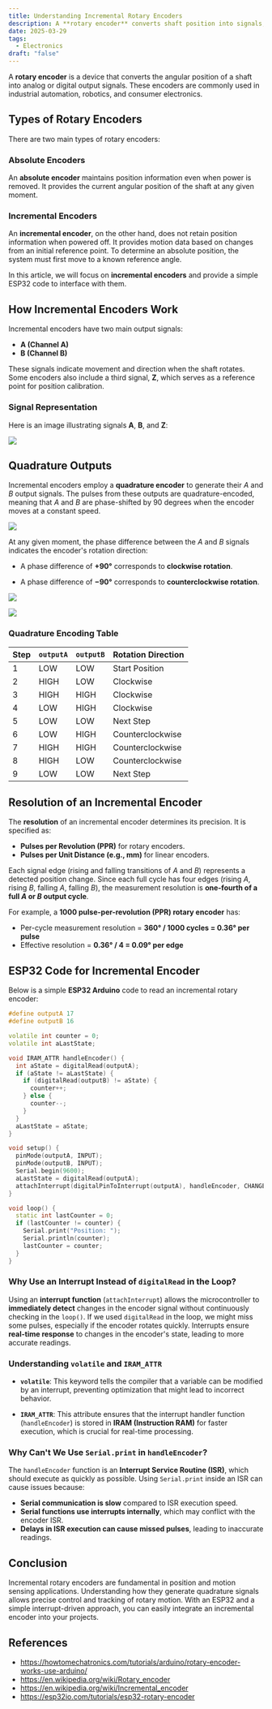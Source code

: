 ```yaml
---
title: Understanding Incremental Rotary Encoders
description: A **rotary encoder** converts shaft position into signals, used in robotics and automation. This article focuses on **incremental encoders** and how to interface them with an ESP32.
date: 2025-03-29
tags:
  - Electronics
draft: "false"
---
```

A **rotary encoder** is a device that converts the angular position of a shaft into analog or digital output signals. These encoders are commonly used in industrial automation, robotics, and consumer electronics.

## Types of Rotary Encoders

There are two main types of rotary encoders:

### Absolute Encoders

An **absolute encoder** maintains position information even when power is removed. It provides the current angular position of the shaft at any given moment.

### Incremental Encoders

An **incremental encoder**, on the other hand, does not retain position information when powered off. It provides motion data based on changes from an initial reference point. To determine an absolute position, the system must first move to a known reference angle.

In this article, we will focus on **incremental encoders** and provide a simple ESP32 code to interface with them.

## How Incremental Encoders Work

Incremental encoders have two main output signals:

- **A (Channel A)**
- **B (Channel B)**
    

These signals indicate movement and direction when the shaft rotates. Some encoders also include a third signal, **Z**, which serves as a reference point for position calibration.

### Signal Representation

Here is an image illustrating signals **A**, **B**, and **Z**:

![](/my-next-blog/images/moving_disc_with_slits-1771498052.png)

## Quadrature Outputs

Incremental encoders employ a **quadrature encoder** to generate their _A_ and _B_ output signals. The pulses from these outputs are quadrature-encoded, meaning that _A_ and _B_ are phase-shifted by 90 degrees when the encoder moves at a constant speed.

![](/my-next-blog/images/Quadrature_Diagram.psd.png)

At any given moment, the phase difference between the _A_ and _B_ signals indicates the encoder's rotation direction:

- A phase difference of **+90°** corresponds to **clockwise rotation**.
    
- A phase difference of **−90°** corresponds to **counterclockwise rotation**.
    

![](/my-next-blog/images/quadrature-969270470.jpg)

![](/my-next-blog/images/Incremental_directional_encoder.gif)

### Quadrature Encoding Table

|Step|`outputA`|`outputB`|Rotation Direction|
|---|---|---|---|
|1|LOW|LOW|Start Position|
|2|HIGH|LOW|Clockwise|
|3|HIGH|HIGH|Clockwise|
|4|LOW|HIGH|Clockwise|
|5|LOW|LOW|Next Step|
|6|LOW|HIGH|Counterclockwise|
|7|HIGH|HIGH|Counterclockwise|
|8|HIGH|LOW|Counterclockwise|
|9|LOW|LOW|Next Step|

## Resolution of an Incremental Encoder

The **resolution** of an incremental encoder determines its precision. It is specified as:

- **Pulses per Revolution (PPR)** for rotary encoders.
- **Pulses per Unit Distance (e.g., mm)** for linear encoders.

Each signal edge (rising and falling transitions of _A_ and _B_) represents a detected position change. Since each full cycle has four edges (rising _A_, rising _B_, falling _A_, falling _B_), the measurement resolution is **one-fourth of a full _A_ or _B_ output cycle**.

For example, a **1000 pulse-per-revolution (PPR) rotary encoder** has:

- Per-cycle measurement resolution = **360° / 1000 cycles = 0.36° per pulse**
- Effective resolution = **0.36° / 4 = 0.09° per edge**

## ESP32 Code for Incremental Encoder

Below is a simple **ESP32 Arduino** code to read an incremental rotary encoder:

```cpp
#define outputA 17
#define outputB 16

volatile int counter = 0;
volatile int aLastState;  

void IRAM_ATTR handleEncoder() {
  int aState = digitalRead(outputA);
  if (aState != aLastState) {
    if (digitalRead(outputB) != aState) {
      counter++;
    } else {
      counter--;
    }
  }
  aLastState = aState;
}

void setup() {
  pinMode(outputA, INPUT);
  pinMode(outputB, INPUT);
  Serial.begin(9600);
  aLastState = digitalRead(outputA);
  attachInterrupt(digitalPinToInterrupt(outputA), handleEncoder, CHANGE);
}

void loop() {
  static int lastCounter = 0;
  if (lastCounter != counter) {
    Serial.print("Position: ");
    Serial.println(counter);
    lastCounter = counter;
  }
}
```

### Why Use an Interrupt Instead of `digitalRead` in the Loop?

Using an **interrupt function** (`attachInterrupt`) allows the microcontroller to **immediately detect** changes in the encoder signal without continuously checking in the `loop()`. If we used `digitalRead` in the loop, we might miss some pulses, especially if the encoder rotates quickly. Interrupts ensure **real-time response** to changes in the encoder's state, leading to more accurate readings.

### Understanding `volatile` and `IRAM_ATTR`

- **`volatile`**: This keyword tells the compiler that a variable can be modified by an interrupt, preventing optimization that might lead to incorrect behavior.
    
- **`IRAM_ATTR`**: This attribute ensures that the interrupt handler function (`handleEncoder`) is stored in **IRAM (Instruction RAM)** for faster execution, which is crucial for real-time processing.
    

### Why Can't We Use `Serial.print` in `handleEncoder`?

The `handleEncoder` function is an **Interrupt Service Routine (ISR)**, which should execute as quickly as possible. Using `Serial.print` inside an ISR can cause issues because:

- **Serial communication is slow** compared to ISR execution speed.
- **Serial functions use interrupts internally**, which may conflict with the encoder ISR.
- **Delays in ISR execution can cause missed pulses**, leading to inaccurate readings.

## Conclusion

Incremental rotary encoders are fundamental in position and motion sensing applications. Understanding how they generate quadrature signals allows precise control and tracking of rotary motion. With an ESP32 and a simple interrupt-driven approach, you can easily integrate an incremental encoder into your projects.

## References
- https://howtomechatronics.com/tutorials/arduino/rotary-encoder-works-use-arduino/
- https://en.wikipedia.org/wiki/Rotary_encoder
- https://en.wikipedia.org/wiki/Incremental_encoder
- https://esp32io.com/tutorials/esp32-rotary-encoder